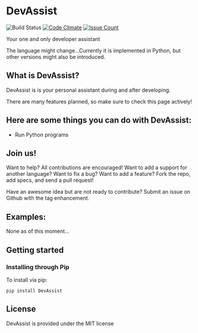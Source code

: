 # DevAssist

![Build Status](https://travis-ci.org/DarkmatterVale/DevAssist.svg?branch=master)
[![Code Climate](https://codeclimate.com/github/DarkmatterVale/regex4dummies/badges/gpa.svg)](https://codeclimate.com/github/DarkmatterVale/DevAssist)
[![Issue Count](https://codeclimate.com/github/DarkmatterVale/DevAssist/badges/issue_count.svg)](https://codeclimate.com/github/DarkmatterVale/DevAssist)

Your one and only developer assistant

The language might change...Currently it is implemented in Python, but other versions might also be introduced.

## What is DevAssist?

DevAssist is is your personal assistant during and after developing.

There are many features planned, so make sure to check this page actively!

## Here are some things you can do with DevAssist:

- Run Python programs

## Join us!

Want to help? All contributions are encouraged! Want to add a support for another language? Want to fix a bug? Want to add a feature? Fork the repo, add specs, and send a pull request!

Have an awesome idea but are not ready to contribute? Submit an issue on Github with the tag enhancement.

## Examples:

None as of this moment...

## Getting started

### Installing through Pip

To install via pip:

```
pip install DevAssist
```

## License

DevAssist is provided under the MIT license
